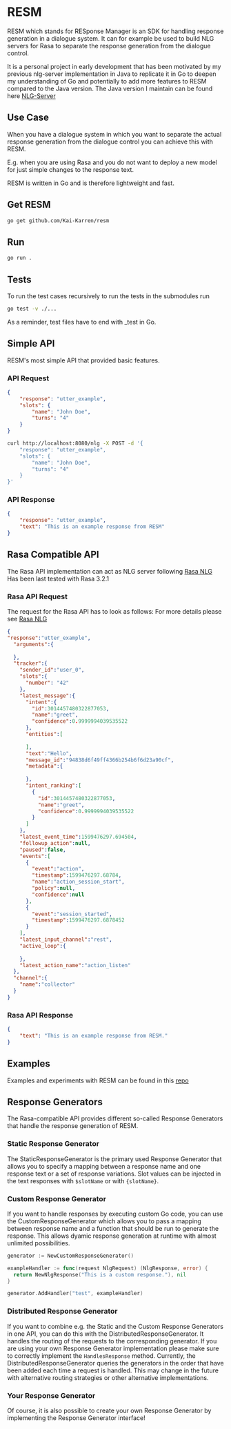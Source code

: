 # RESM

RESM which stands for RESponse Manager is an SDK for handling response generation in a dialogue system. It can
for example be used to build NLG servers for Rasa to separate the response generation from the dialogue control.

It is a personal project in early development that has been motivated by my previous nlg-server implementation in Java
to replicate it in Go to deepen my understanding of Go and potentially to add more features to RESM compared to the Java version.
The Java version I maintain can be found here [NLG-Server](https://github.com/Kai-Karren/nlg-server)

## Use Case

When you have a dialogue system in which you want to separate the actual response generation from the dialogue control you can achieve this with RESM.

E.g. when you are using Rasa and you do not want to deploy a new model for just simple changes to the response text.

RESM is written in Go and is therefore lightweight and fast.

## Get RESM

```bash
go get github.com/Kai-Karren/resm
```

## Run

```bash
go run .
```

## Tests

To run the test cases recursively to run the tests in the submodules run

```bash
go test -v ./...
```

As a reminder, test files have to end with _test in Go.

## Simple API

RESM's most simple API that provided basic features.

### API Request

```json
{
    "response": "utter_example",
    "slots": {
        "name": "John Doe",
        "turns": "4"
    }
}
```

```bash
curl http://localhost:8080/nlg -X POST -d '{
    "response": "utter_example",
    "slots": {
        "name": "John Doe",
        "turns": "4"
    }
}'
```

### API Response

```json
{
    "response": "utter_example",
    "text": "This is an example response from RESM"
}
```

## Rasa Compatible API

The Rasa API implementation can act as NLG server following [Rasa NLG](https://rasa.com/docs/rasa/nlg/)
Has been last tested with Rasa 3.2.1

### Rasa API Request

The request for the Rasa API has to look as follows:
For more details please see [Rasa NLG](https://rasa.com/docs/rasa/nlg/)

```json
{
"response":"utter_example",
  "arguments":{
    
  },
  "tracker":{
    "sender_id":"user_0",
    "slots":{
      "number": "42"
    },
    "latest_message":{
      "intent":{
        "id":3014457480322877053,
        "name":"greet",
        "confidence":0.9999994039535522
      },
      "entities":[
        
      ],
      "text":"Hello",
      "message_id":"94838d6f49ff4366b254b6f6d23a90cf",
      "metadata":{
        
      },
      "intent_ranking":[
        {
          "id":3014457480322877053,
          "name":"greet",
          "confidence":0.9999994039535522
        }
      ]
    },
    "latest_event_time":1599476297.694504,
    "followup_action":null,
    "paused":false,
    "events":[
      {
        "event":"action",
        "timestamp":1599476297.68784,
        "name":"action_session_start",
        "policy":null,
        "confidence":null
      },
      {
        "event":"session_started",
        "timestamp":1599476297.6878452
      }
    ],
    "latest_input_channel":"rest",
    "active_loop":{
      
    },
    "latest_action_name":"action_listen"
  },
  "channel":{
    "name":"collector"
  }
}
```

### Rasa API Response

```json
{
    "text": "This is an example response from RESM."
}
```

## Examples

Examples and experiments with RESM can be found in this [repo](https://github.com/Kai-Karren/resm-examples)

## Response Generators

The Rasa-compatible API provides different so-called Response Generators that handle the response generation of RESM.

### Static Response Generator

The StaticResponseGenerator is the primary used Response Generator that allows you to specify a mapping between
a response name and one response text or a set of response variations. Slot values can be injected in the text
responses with `$slotName` or with `{slotName}`.

### Custom Response Generator

If you want to handle responses by executing custom Go code, you can use the CustomResponseGenerator
which allows you to pass a mapping between response name and a function that should be run to generate the response.
This allows dyamic response generation at runtime with almost unlimited possibilities.

```go
generator := NewCustomResponseGenerator()

exampleHandler := func(request NlgRequest) (NlgResponse, error) {
  return NewNlgResponse("This is a custom response."), nil
}

generator.AddHandler("test", exampleHandler)
```

### Distributed Response Generator

If you want to combine e.g. the Static and the Custom Response Generators in one API, you can do this with the
DistributedResponseGenerator. It handles the routing of the requests to the corresponding generator. If you are
using your own Response Generator implementation please make sure to correctly implement the `HandlesResponse` method.
Currently, the DistributedResponseGenerator queries the generators in the order that have been added each time a request
is handled. This may change in the future with alternative routing strategies or other alternative implementations.

### Your Response Generator

Of course, it is also possible to create your own Response Generator by implementing the Response Generator interface!
